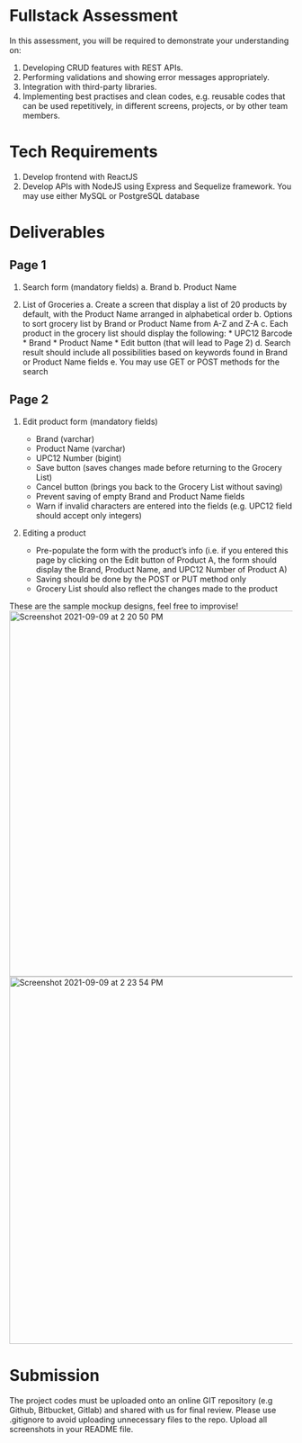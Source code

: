# Fullstack Assessment

In this assessment, you will be required to demonstrate your understanding on:

1. Developing CRUD features with REST APIs. 
2. Performing validations and showing error messages appropriately.
3. Integration with third-party libraries.
4. Implementing best practises and clean codes, e.g. reusable codes that can be used repetitively, in different screens, projects, or by other team members.

# Tech Requirements
1. Develop frontend with ReactJS
2. Develop APIs with NodeJS using Express and Sequelize framework. You may use either MySQL or PostgreSQL database

# Deliverables 

## Page 1

1. Search form (mandatory fields)
    a. Brand
    b. Product Name

2. List of Groceries
    a. Create a screen that display a list of 20 products by default, with the Product Name arranged in alphabetical order
    b. Options to sort grocery list by Brand or Product Name from A-Z and Z-A
    c. Each product in the grocery list should display the following:
        * UPC12 Barcode
        * Brand
        * Product Name
        * Edit button (that will lead to Page 2)
    d. Search result should include all possibilities based on keywords found in Brand or Product Name fields
    e. You may use GET or POST methods for the search


## Page 2

1. Edit product form (mandatory fields)
    * Brand (varchar)
    * Product Name (varchar)
    * UPC12 Number (bigint)
    * Save button (saves changes made before returning to the Grocery List)
    * Cancel button (brings you back to the Grocery List without saving)
    * Prevent saving of empty Brand and Product Name fields
    * Warn if invalid characters are entered into the fields (e.g. UPC12 field should accept only integers)

2. Editing a product
    * Pre-populate the form with the product’s info (i.e. if you entered this page by clicking on the Edit button of Product A, the form should display the Brand, Product Name, and UPC12 Number of Product A)
    * Saving should be done by the POST or PUT method only
    * Grocery List should also reflect the changes made to the product

These are the sample mockup designs, feel free to improvise!
<img width="650" alt="Screenshot 2021-09-09 at 2 20 50 PM" src="https://user-images.githubusercontent.com/15083795/132633896-d700a7ca-3eab-4882-adcb-22e6096d53ba.png">
<img width="653" alt="Screenshot 2021-09-09 at 2 23 54 PM" src="https://user-images.githubusercontent.com/15083795/132633909-4efd3944-b122-459b-a3bc-1b3ebc61b74a.png">

# Submission
The project codes must be uploaded onto an online GIT repository (e.g Github, Bitbucket, Gitlab) and shared with us for final review. Please use .gitignore to avoid uploading unnecessary files to the repo. Upload all screenshots in your README file.
